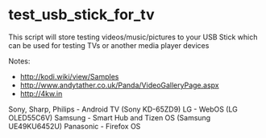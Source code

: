 # test_usb_stick_for_tv
This script will store testing videos/music/pictures to your USB Stick which can be used for testing TVs or another media player devices

Notes:

* http://kodi.wiki/view/Samples
* http://www.andytather.co.uk/Panda/VideoGalleryPage.aspx
* http://4kw.in

Sony, Sharp, Philips - Android TV (Sony KD-65ZD9)
LG - WebOS (LG OLED55C6V)
Samsung - Smart Hub and Tizen OS (Samsung UE49KU6452U)
Panasonic - Firefox OS
